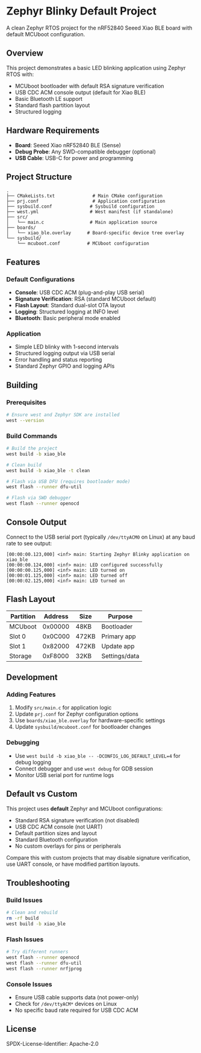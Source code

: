 # Zephyr Blinky Default Project

A clean Zephyr RTOS project for the nRF52840 Seeed Xiao BLE board with default MCUboot configuration.

## Overview

This project demonstrates a basic LED blinking application using Zephyr RTOS with:
- MCUboot bootloader with default RSA signature verification
- USB CDC ACM console output (default for Xiao BLE)
- Basic Bluetooth LE support
- Standard flash partition layout
- Structured logging

## Hardware Requirements

- **Board**: Seeed Xiao nRF52840 BLE (Sense)
- **Debug Probe**: Any SWD-compatible debugger (optional)
- **USB Cable**: USB-C for power and programming

## Project Structure

```
.
├── CMakeLists.txt              # Main CMake configuration
├── prj.conf                    # Application configuration
├── sysbuild.conf              # Sysbuild configuration
├── west.yml                   # West manifest (if standalone)
├── src/
│   └── main.c                 # Main application source
├── boards/
│   └── xiao_ble.overlay      # Board-specific device tree overlay
└── sysbuild/
    └── mcuboot.conf          # MCUboot configuration
```

## Features

### Default Configurations
- **Console**: USB CDC ACM (plug-and-play USB serial)
- **Signature Verification**: RSA (standard MCUboot default)
- **Flash Layout**: Standard dual-slot OTA layout
- **Logging**: Structured logging at INFO level
- **Bluetooth**: Basic peripheral mode enabled

### Application
- Simple LED blinky with 1-second intervals
- Structured logging output via USB serial
- Error handling and status reporting
- Standard Zephyr GPIO and logging APIs

## Building

### Prerequisites
```bash
# Ensure west and Zephyr SDK are installed
west --version
```

### Build Commands
```bash
# Build the project
west build -b xiao_ble

# Clean build
west build -b xiao_ble -t clean

# Flash via USB DFU (requires bootloader mode)
west flash --runner dfu-util

# Flash via SWD debugger
west flash --runner openocd
```

## Console Output

Connect to the USB serial port (typically `/dev/ttyACM0` on Linux) at any baud rate to see output:

```
[00:00:00.123,000] <inf> main: Starting Zephyr Blinky application on xiao_ble
[00:00:00.124,000] <inf> main: LED configured successfully
[00:00:00.125,000] <inf> main: LED turned on
[00:00:01.125,000] <inf> main: LED turned off
[00:00:02.125,000] <inf> main: LED turned on
```

## Flash Layout

| Partition | Address | Size | Purpose |
|-----------|---------|------|---------|
| MCUboot | 0x00000 | 48KB | Bootloader |
| Slot 0 | 0x0C000 | 472KB | Primary app |
| Slot 1 | 0x82000 | 472KB | Update app |
| Storage | 0xF8000 | 32KB | Settings/data |

## Development

### Adding Features
1. Modify `src/main.c` for application logic
2. Update `prj.conf` for Zephyr configuration options
3. Use `boards/xiao_ble.overlay` for hardware-specific settings
4. Update `sysbuild/mcuboot.conf` for bootloader changes

### Debugging
- Use `west build -b xiao_ble -- -DCONFIG_LOG_DEFAULT_LEVEL=4` for debug logging
- Connect debugger and use `west debug` for GDB session
- Monitor USB serial port for runtime logs

## Default vs Custom

This project uses **default** Zephyr and MCUboot configurations:
- Standard RSA signature verification (not disabled)
- USB CDC ACM console (not UART)
- Default partition sizes and layout
- Standard Bluetooth configuration
- No custom overlays for pins or peripherals

Compare this with custom projects that may disable signature verification, use UART console, or have modified partition layouts.

## Troubleshooting

### Build Issues
```bash
# Clean and rebuild
rm -rf build
west build -b xiao_ble
```

### Flash Issues
```bash
# Try different runners
west flash --runner openocd
west flash --runner dfu-util
west flash --runner nrfjprog
```

### Console Issues
- Ensure USB cable supports data (not power-only)
- Check for `/dev/ttyACM*` devices on Linux
- No specific baud rate required for USB CDC ACM

## License

SPDX-License-Identifier: Apache-2.0
